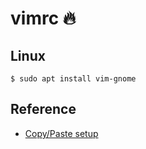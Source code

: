 # vimrc 🔥 

## Linux
```
$ sudo apt install vim-gnome
```

## Reference
- [Copy/Paste setup](https://rampart81.github.io/post/vim-clipboard-share/)
